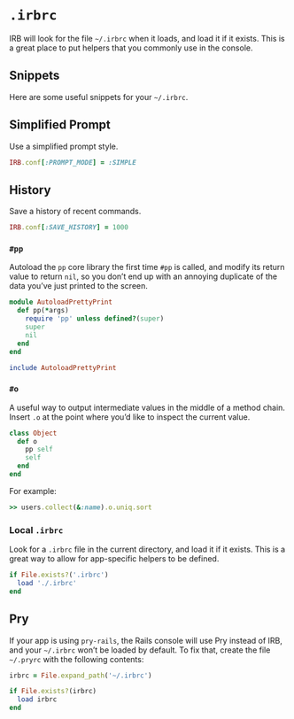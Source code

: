# `.irbrc`

IRB will look for the file `~/.irbrc` when it loads, and load it if it exists.
This is a great place to put helpers that you commonly use in the console.

## Snippets

Here are some useful snippets for your `~/.irbrc`.

## Simplified Prompt

Use a simplified prompt style.

``` ruby
IRB.conf[:PROMPT_MODE] = :SIMPLE
```

## History

Save a history of recent commands.

``` ruby
IRB.conf[:SAVE_HISTORY] = 1000
```

### `#pp`

Autoload the `pp` core library the first time `#pp` is called, and modify its
return value to return `nil`, so you don’t end up with an annoying duplicate of
the data you’ve just printed to the screen.

``` ruby
module AutoloadPrettyPrint
  def pp(*args)
    require 'pp' unless defined?(super)
    super
    nil
  end
end

include AutoloadPrettyPrint
```

### `#o`

A useful way to output intermediate values in the middle of a method chain.
Insert `.o` at the point where you’d like to inspect the current value.

``` ruby
class Object
  def o
    pp self
    self
  end
end
```

For example:

``` ruby
>> users.collect(&:name).o.uniq.sort
```

### Local `.irbrc`

Look for a `.irbrc` file in the current directory, and load it if it exists.
This is a great way to allow for app-specific helpers to be defined.

``` ruby
if File.exists?('.irbrc')
  load './.irbrc'
end
```

## Pry

If your app is using `pry-rails`, the Rails console will use Pry instead of
IRB, and your `~/.irbrc` won’t be loaded by default. To fix that, create the
file `~/.pryrc` with the following contents:

``` ruby
irbrc = File.expand_path('~/.irbrc')

if File.exists?(irbrc)
  load irbrc
end
```
